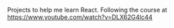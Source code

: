 Projects to help me learn React. Following the course at https://www.youtube.com/watch?v=DLX62G4lc44